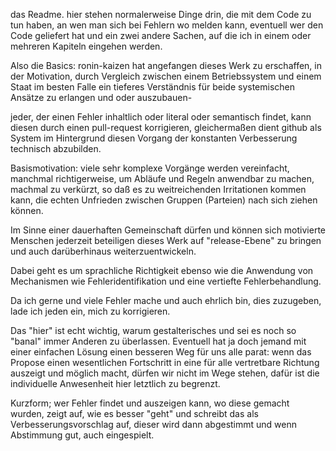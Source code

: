das Readme.
hier stehen normalerweise Dinge drin, die mit dem Code zu tun haben,
an wen man sich bei Fehlern wo melden kann,
eventuell wer den Code geliefert hat und ein zwei andere Sachen, auf die ich in einem oder mehreren Kapiteln eingehen werden.

Also die Basics:
ronin-kaizen hat angefangen dieses Werk zu erschaffen, in der Motivation, durch Vergleich
zwischen einem Betriebssystem und einem Staat im besten Falle ein tieferes Verständnis für beide systemischen Ansätze zu 
erlangen und oder auszubauen-

jeder, der einen Fehler inhaltlich oder literal oder semantisch findet, kann diesen durch einen pull-request korrigieren,
gleichermaßen dient github als System im Hintergrund diesen Vorgang der konstanten Verbesserung technisch abzubilden.

Basismotivation: viele sehr komplexe Vorgänge werden vereinfacht,
manchmal richtigerweise, um Abläufe und Regeln anwendbar zu machen,
machmal zu verkürzt, so daß es zu weitreichenden Irritationen kommen kann, 
die echten Unfrieden zwischen Gruppen (Parteien) nach sich ziehen können.

Im Sinne einer dauerhaften Gemeinschaft dürfen und können sich motivierte Menschen jederzeit beteiligen dieses Werk auf 
"release-Ebene" zu bringen und auch darüberhinaus weiterzuentwickeln.

Dabei geht es um sprachliche Richtigkeit ebenso wie die Anwendung von Mechanismen wie Fehleridentifikation und
eine vertiefte Fehlerbehandlung.

Da ich gerne und viele Fehler mache und auch ehrlich bin, dies zuzugeben, lade ich jeden ein,
mich zu korrigieren.

Das "hier" ist echt wichtig,
warum gestalterisches und sei es noch so "banal" immer Anderen zu überlassen.
Eventuell hat ja doch jemand mit einer einfachen Lösung einen besseren Weg für uns alle parat:
wenn das Propose einen wesentlichen Fortschritt in eine für alle vertretbare Richtung auszeigt und möglich macht,
dürfen wir nicht im Wege stehen, dafür ist die individuelle Anwesenheit hier letztlich zu begrenzt.

Kurzform; wer Fehler findet und auszeigen kann, wo diese gemacht wurden, zeigt auf, wie es besser "geht" und
schreibt das als Verbesserungsvorschlag auf, dieser wird dann abgestimmt und wenn Abstimmung gut, auch eingespielt.
